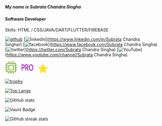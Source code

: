##### My name is Subrata Chandra Singha
#### Software Developer

Skills: HTML / CSS/JAVA/DART/FLUTTER/FIREBASE




[<img src='https://cdn.jsdelivr.net/npm/simple-icons@3.0.1/icons/github.svg' alt='github' height='40'>](https://github.com/SubrataSft)  [<img src='https://cdn.jsdelivr.net/npm/simple-icons@3.0.1/icons/linkedin.svg' alt='linkedin' height='40'>](https://www.linkedin.com/in/Subrata Chandra Singha/)  [<img src='https://cdn.jsdelivr.net/npm/simple-icons@3.0.1/icons/facebook.svg' alt='facebook' height='40'>](https://www.facebook.com/Subrata Chandra Singha)  [<img src='https://cdn.jsdelivr.net/npm/simple-icons@3.0.1/icons/twitter.svg' alt='twitter' height='40'>](https://twitter.com/Subrata Chandra Singha)  [<img src='https://cdn.jsdelivr.net/npm/simple-icons@3.0.1/icons/youtube.svg' alt='YouTube' height='40'>](https://www.youtube.com/channel/Subrata Chandra Singha)  

<a href='https://docs.github.com/en/developers'><img src='https://raw.githubusercontent.com/acervenky/animated-github-badges/master/assets/devbadge.gif' width='40' height='40'></a> <a href='https://github.com/pricing'><img src='https://raw.githubusercontent.com/acervenky/animated-github-badges/master/assets/pro.gif' width='40' height='40'></a> <a href='https://stars.github.com/'><img src='https://raw.githubusercontent.com/acervenky/animated-github-badges/master/assets/starbadge.gif' width='35' height='35'></a> 

[![trophy](https://github-profile-trophy.vercel.app/?username=SubrataSft)](https://github.com/ryo-ma/github-profile-trophy)

[![Top Langs](https://github-readme-stats.vercel.app/api/top-langs/?username=SubrataSft)](https://github.com/anuraghazra/github-readme-stats)

![GitHub stats](https://github-readme-stats.vercel.app/api?username=SubrataSft&show_icons=true&count_private=true)  

![Vaunt Badge](https://api.vaunt.dev/v1/github/entities/SubrataSft/contributions?format=svg&private=true)  

![GitHub streak stats](https://streak-stats.demolab.com/?user=SubrataSft)  


